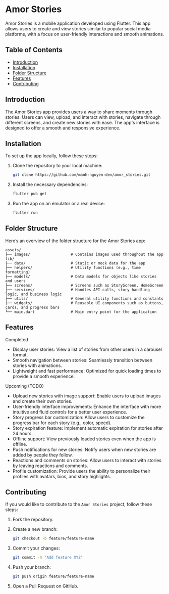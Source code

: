 # Amor Stories

Amor Stories is a mobile application developed using Flutter. This app allows users to create and view stories similar to popular social media platforms, with a focus on user-friendly interactions and smooth animations.

## Table of Contents

- [Introduction](#introduction)
- [Installation](#installation)
- [Folder Structure](#folder-structure)
- [Features](#features)
- [Contributing](#contributing)

## Introduction

The Amor Stories app provides users a way to share moments through stories. Users can view, upload, and interact with stories, navigate through different screens, and create new stories with ease. The app's interface is designed to offer a smooth and responsive experience.

## Installation

To set up the app locally, follow these steps:

1. Clone the repository to your local machine:

   ```bash
   git clone https://github.com/manh-nguyen-dev/amor_stories.git
   ```

2. Install the necessary dependencies:

   ```bash
   flutter pub get
   ```

3. Run the app on an emulator or a real device:

   ```bash
   flutter run
   ```

## Folder Structure

Here’s an overview of the folder structure for the Amor Stories app:

```plaintext
assets/
├── images/                  # Contains images used throughout the app
lib/
├── data/                    # Static or mock data for the app  
├── helpers/                 # Utility functions (e.g., time formatting)
├── models/                  # Data models for objects like stories and users
├── screens/                 # Screens such as StoryScreen, HomeScreen
├── services/                # Handles API calls, story handling logic, and business logic
├── utils/                   # General utility functions and constants
├── widgets/                 # Reusable UI components such as buttons, cards, and progress bars
└── main.dart                # Main entry point for the application
```

## Features

Completed
- Display user stories: View a list of stories from other users in a carousel format.
- Smooth navigation between stories: Seamlessly transition between stories with animations.
- Lightweight and fast performance: Optimized for quick loading times to provide a smooth experience.

Upcoming (TODO)
- Upload new stories with image support: Enable users to upload images and create their own stories.
- User-friendly interface improvements: Enhance the interface with more intuitive and fluid controls for a better user experience.
- Story progress bar customization: Allow users to customize the progress bar for each story (e.g., color, speed).
- Story expiration feature: Implement automatic expiration for stories after 24 hours.
- Offline support: View previously loaded stories even when the app is offline.
- Push notifications for new stories: Notify users when new stories are added by people they follow.
- Reactions and comments on stories: Allow users to interact with stories by leaving reactions and comments.
- Profile customization: Provide users the ability to personalize their profiles with avatars, bios, and story highlights.

## Contributing

If you would like to contribute to the `Amor Stories` project, follow these steps:

1. Fork the repository.
2. Create a new branch:

   ```bash
   git checkout -b feature/feature-name
   ```

3. Commit your changes:

   ```bash
   git commit -m 'Add feature XYZ'
   ```

4. Push your branch:

   ```bash
   git push origin feature/feature-name
   ```

5. Open a Pull Request on GitHub.